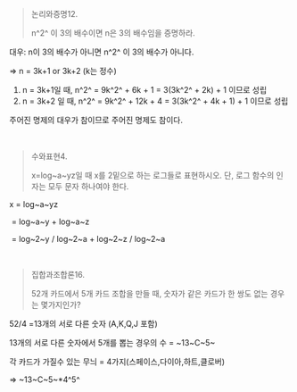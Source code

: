 > 논리와증명12. 
>
> n^2^ 이 3의 배수이면 n은 3의 배수임을 증명하라.

대우: n이 3의 배수가 아니면 n^2^ 이 3의 배수가 아니다.

=> n = 3k+1 or 3k+2 (k는 정수)

1) n = 3k+1일 때, n^2^ = 9k^2^ + 6k + 1 = 3(3k^2^ + 2k) + 1 이므로 성립
2) n = 3k+2 일 때, n^2^ = 9k^2^ + 12k + 4 = 3(3k^2^ + 4k + 1) + 1 이므로 성립



주어진 명제의 대우가 참이므로 주어진 명제도 참이다.

<br>

> 수와표현4. 
>
> x=log~a~yz일 때 x를 2밑으로 하는 로그들로 표현하시오. 단, 로그 함수의 인자는 모두 문자 하나여야 한다.

x  = log~a~yz

​	= log~a~y + log~a~z

​	= log~2~y / log~2~a + log~2~z / log~2~a

<br>

> 집합과조합론16. 
>
> 52개 카드에서 5개 카드 조합을 만들 때, 숫자가 같은 카드가 한 쌍도 없는 경우는 몇가지인가?

52/4 =13개의 서로 다른 숫자 (A,K,Q,J 포함)

13개의 서로 다른 숫자에서 5개를 뽑는 경우의 수 = ~13~C~5~

각 카드가 가질수 있는 무늬 = 4가지(스페이스,다이아,하트,클로버)

=> ~13~C~5~*4^5^

